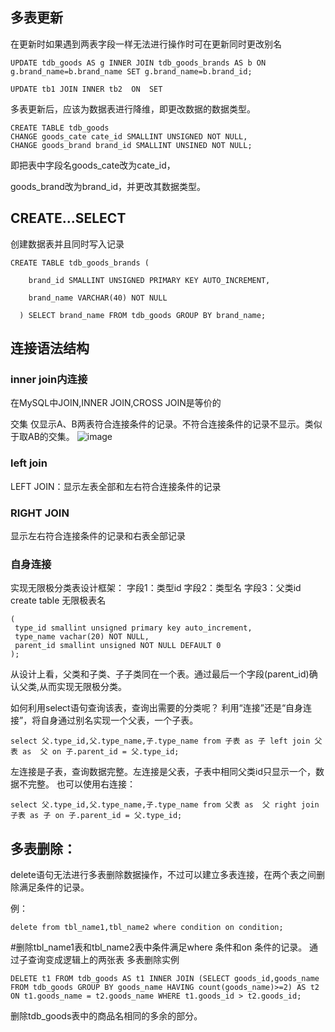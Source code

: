 ## 多表更新
在更新时如果遇到两表字段一样无法进行操作时可在更新同时更改别名

```
UPDATE tdb_goods AS g INNER JOIN tdb_goods_brands AS b ON g.brand_name=b.brand_name SET g.brand_name=b.brand_id;
```

```
UPDATE tb1 JOIN INNER tb2  ON  SET
```
多表更新后，应该为数据表进行降维，即更改数据的数据类型。

```
CREATE TABLE tdb_goods
CHANGE goods_cate cate_id SMALLINT UNSIGNED NOT NULL,
CHANGE goods_brand brand_id SMALLINT UNSINED NOT NULL;
```
即把表中字段名goods_cate改为cate_id，

 goods_brand改为brand_id，并更改其数据类型。
## CREATE...SELECT

创建数据表并且同时写入记录


```
CREATE TABLE tdb_goods_brands (

    brand_id SMALLINT UNSIGNED PRIMARY KEY AUTO_INCREMENT,

    brand_name VARCHAR(40) NOT NULL

  ) SELECT brand_name FROM tdb_goods GROUP BY brand_name;
```
## 连接语法结构
### inner join内连接
在MySQL中JOIN,INNER JOIN,CROSS JOIN是等价的

交集  仅显示A、B两表符合连接条件的记录。不符合连接条件的记录不显示。类似于取AB的交集。
![image](http://img.mukewang.com/58e371d60001e9b512800720.jpg)

### left join
LEFT JOIN：显示左表全部和左右符合连接条件的记录
### RIGHT JOIN
显示左右符合连接条件的记录和右表全部记录
### 自身连接
实现无限极分类表设计框架：
字段1：类型id
字段2：类型名
字段3：父类id
create table 无限极表名 

```
(
 type_id smallint unsigned primary key auto_increment,
 type_name vachar(20) NOT NULL,
 parent_id smallint unsigned NOT NULL DEFAULT 0
);
```

从设计上看，父类和子类、子子类同在一个表。通过最后一个字段(parent_id)确认父类,从而实现无限极分类。

如何利用select语句查询该表，查询出需要的分类呢？
利用“连接”还是“自身连接”，将自身通过别名实现一个父表，一个子表。

```
select 父.type_id,父.type_name,子.type_name from 子表 as 子 left join 父表 as  父 on 子.parent_id = 父.type_id;
```

左连接是子表，查询数据完整。左连接是父表，子表中相同父类id只显示一个，数据不完整。
也可以使用右连接：

```
select 父.type_id,父.type_name,子.type_name from 父表 as  父 right join 子表 as 子 on 子.parent_id = 父.type_id;
```
## 多表删除：
delete语句无法进行多表删除数据操作，不过可以建立多表连接，在两个表之间删除满足条件的记录。

例：
```
delete from tbl_name1,tbl_name2 where condition on condition;
```
#删除tbl_name1表和tbl_name2表中条件满足where 条件和on 条件的记录。
通过子查询变成逻辑上的两张表
多表删除实例

```
DELETE t1 FROM tdb_goods AS t1 INNER JOIN (SELECT goods_id,goods_name FROM tdb_goods GROUP BY goods_name HAVING count(goods_name)>=2) AS t2 ON t1.goods_name = t2.goods_name WHERE t1.goods_id > t2.goods_id;
```

删除tdb_goods表中的商品名相同的多余的部分。